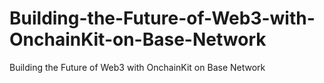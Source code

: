 # Building-the-Future-of-Web3-with-OnchainKit-on-Base-Network
Building the Future of Web3 with OnchainKit on Base Network
